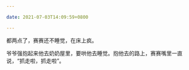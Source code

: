 ```yaml
---

date: 2021-07-03T14:09:59+0800

---
```


都两点了，赛赛还不睡觉，在床上疯。

爷爷强抱起来他去奶奶屋里，要哄他去睡觉。抱他去的路上，赛赛嘴里一直说，“抓走啦，抓走啦”。
